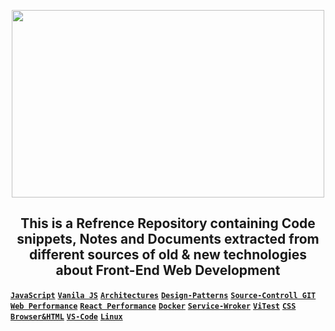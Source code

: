<p align="center">
 <img width=500 height=300 src="https://www.angularjsindia.com/blog/wp-content/uploads/2022/01/front-end-development-roadmap.jpg"/>
</p>

<h2 align="center">
This is a Refrence Repository containing Code snippets, Notes and Documents extracted from different sources of old & new technologies about Front-End Web Development 
</h2> 

 
[__```JavaScript```__](https://github.com/nmolaei7878/NoteBook/tree/JS-HandBook)
[__```Vanila JS```__](https://github.com/nmolaei7878/NoteBook/tree/JS-Vanila)
[__```Architectures```__](https://github.com/nmolaei7878/NoteBook/tree/Architectures-%26-Pattterns)
[__```Design-Patterns```__](https://github.com/nmolaei7878/NoteBook/tree/JS-Design-Patterns)
[__```Source-Controll GIT```__](https://github.com/nmolaei7878/NoteBook/tree/Source-Controll-Git)
[__```Web Performance```__](https://github.com/nmolaei7878/NoteBook/tree/JS-Web-Performance)
[__```React Performance```__](https://github.com/nmolaei7878/NoteBook/tree/React-Performance)
[__```Docker```__](https://github.com/nmolaei7878/NoteBook/tree/Docker)
[__```Service-Wroker```__](https://github.com/nmolaei7878/NoteBook/tree/Sevice-Worker)
[__```ViTest```__](https://github.com/nmolaei7878/NoteBook/tree/JS-Vitest)
[__```CSS```__](https://github.com/nmolaei7878/NoteBook/tree/CSS)
[__```Browser&HTML```__](https://github.com/nmolaei7878/NoteBook/tree/Browser-%26-HTML)
[__```VS-Code```__](https://github.com/nmolaei7878/NoteBook/tree/VS-Code)
[__```Linux```__](https://github.com/nmolaei7878/NoteBook/tree/Linux-%26-Command-Line)
